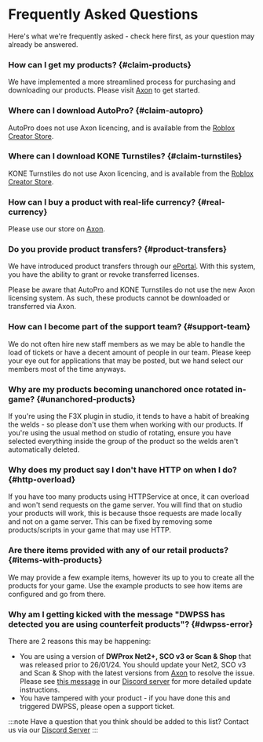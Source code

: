 # Frequently Asked Questions
Here's what we're frequently asked - check here first, as your question may already be answered.

### How can I get my products? {#claim-products}
We have implemented a more streamlined process for purchasing and downloading our products. Please visit [Axon](https://axon.whitehill.group) to get started.

### Where can I download AutoPro? {#claim-autopro}
AutoPro does not use Axon licencing, and is available from the [Roblox Creator Store](https://www.roblox.com/library/6781975106).

### Where can I download KONE Turnstiles? {#claim-turnstiles}
KONE Turnstiles do not use Axon licencing, and is available from the [Roblox Creator Store](https://www.roblox.com/library/6821432149).

### How can I buy a product with real-life currency? {#real-currency}
Please use our store on [Axon](https://axon.whitehill.group).

### Do you provide product transfers? {#product-transfers}
We have introduced product transfers through our [ePortal](https://www.roblox.com/games/13188104119/Whitehill-ePortal). With this system, you have the ability to grant or revoke transferred licenses.

Please be aware that AutoPro and KONE Turnstiles do not use the new Axon licensing system. As such, these products cannot be downloaded or transferred via Axon.

### How can I become part of the support team? {#support-team}
We do not often hire new staff members as we may be able to handle the load of tickets or have a decent amount of people in our team. Please keep your eye out for applications that may be posted, but we hand select our members most of the time anyways.

### Why are my products becoming unanchored once rotated in-game? {#unanchored-products}
If you're using the F3X plugin in studio, it tends to have a habit of breaking the welds - so please don't use them when working with our products. If you're using the usual method on studio of rotating, ensure you have selected everything inside the group of the product so the welds aren't automatically deleted.

### Why does my product say I don't have HTTP on when I do? {#http-overload}
If you have too many products using HTTPService at once, it can overload and won't send requests on the game server. You will find that on studio your products will work, this is because thsoe requests are made locally and not on a game server. This can be fixed by removing some products/scripts in your game that may use HTTP.

### Are there items provided with any of our retail products? {#items-with-products}
We may provide a few example items, however its up to you to create all the products for your game. Use the example products to see how items are configured and go from there.

### Why am I getting kicked with the message "DWPSS has detected you are using counterfeit products"? {#dwpss-error}
There are 2 reasons this may be happening:
- You are using a version of <b>DWProx Net2+, SCO v3 or Scan & Shop</b> that was released prior to 26/01/24. You should update your Net2, SCO v3 and Scan & Shop with the latest versions from [Axon](https://axon.whitehill.group) to resolve the issue. Please see [this message](https://discord.com/channels/616745092279173151/1169430086500491375/1200237894430892072) in our [Discord server](https://discord.whitehill.group) for more detailed update instructions.
- You have tampered with your product - if you have done this and triggered DWPSS, please open a support ticket.


:::note
Have a question that you think should be added to this list? Contact us via our [Discord Server](https://discord.whitehill.group/)
:::
